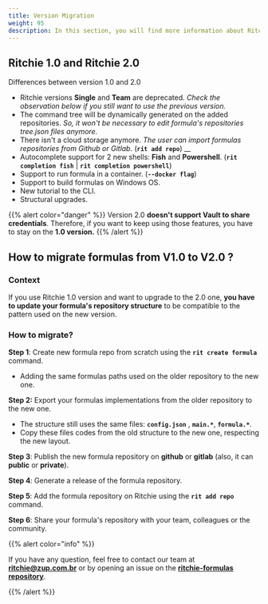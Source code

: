 ```yaml
---
title: Version Migration
weight: 95
description: In this section, you will find more information about Ritchie's version migration.
---
```


## **Ritchie 1.0 and Ritchie 2.0**

Differences between version 1.0 and 2.0

* Ritchie versions **Single** and **Team** are deprecated. _Check the observation below if you still want to use the previous version._ 
* The command tree will be dynamically generated on the added repositories. _So, it won't be necessary to edit formula's repositories tree.json files anymore._ 
* There isn't a cloud storage anymore. _The user can import formulas repositories from Github or Gitlab._ (**`rit add repo`**) __
* Autocomplete support for 2 new shells: **Fish** and **Powershell**. (**`rit completion fish`** | **`rit completion powershell`**) 
* Support to run formula in a container. (**`--docker flag`**) 
* Support to build formulas on Windows OS. 
* New tutorial to the CLI. 
* Structural upgrades.

{{% alert color="danger" %}}
Version 2.0 **doesn't support Vault to share credentials**.
Therefore, if you want to keep using those features, you have to stay on the **1.0 version.**
{{% /alert %}}

## How to migrate formulas from V1.0 to V2.0 ?

### Context

If you use Ritchie 1.0 version and want to upgrade to the 2.0 one, **you have to update your formula's repository structure** to be compatible to the pattern used on the new version.

### How to migrate?

**Step 1**: Create new formula repo from scratch using the **`rit create formula`** command.

* Adding the same formulas paths used on the older repository to the new one.

**Step 2:** Export your formulas implementations from the older repository to the new one.

* The structure still uses the same files: **`config.json`** , **`main.*`**, **`formula.*`**.
* Copy these files codes from the old structure to the new one, respecting the new layout.

**Step 3**: Publish the new formula repository on **github** or **gitlab** (also, it can **public** or **private**).

**Step 4**: Generate a release of the formula repository.

**Step 5**: Add the formula repository on Ritchie using the **`rit add repo`** command.

**Step 6**: Share your formula's repository with your team, colleagues or the community.

{{% alert color="info" %}}

If you have any question, feel free to contact our team at **ritchie@zup.com.br** or by opening an issue on the [**ritchie-formulas repository**](https://github.com/ZupIT/ritchie-formulas).

{{% /alert %}}
